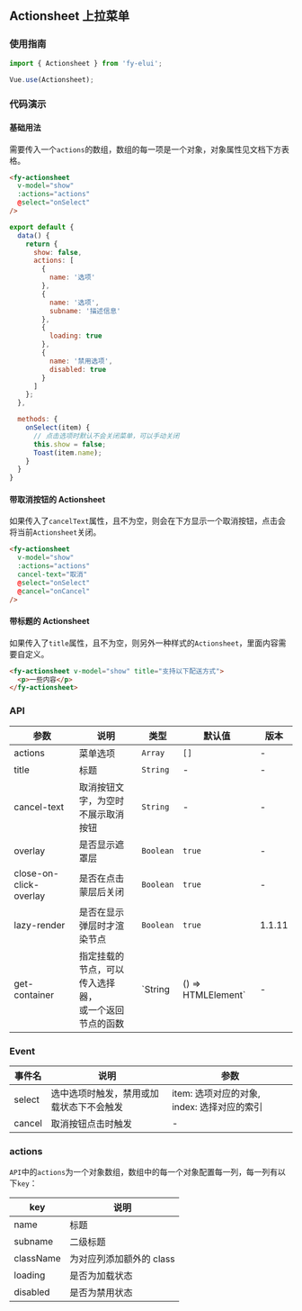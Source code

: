 ## Actionsheet 上拉菜单

### 使用指南
```javascript
import { Actionsheet } from 'fy-elui';

Vue.use(Actionsheet);
```

### 代码演示

#### 基础用法

需要传入一个`actions`的数组，数组的每一项是一个对象，对象属性见文档下方表格。

```html
<fy-actionsheet
  v-model="show"
  :actions="actions"
  @select="onSelect"
/>
```

```javascript
export default {
  data() {
    return {
      show: false,
      actions: [
        {
          name: '选项'
        },
        {
          name: '选项',
          subname: '描述信息'
        },
        {
          loading: true
        },
        {
          name: '禁用选项',
          disabled: true
        }
      ]
    };
  },

  methods: {
    onSelect(item) {
      // 点击选项时默认不会关闭菜单，可以手动关闭
      this.show = false;
      Toast(item.name);
    }
  }
}
```

#### 带取消按钮的 Actionsheet

如果传入了`cancelText`属性，且不为空，则会在下方显示一个取消按钮，点击会将当前`Actionsheet`关闭。

```html
<fy-actionsheet
  v-model="show"
  :actions="actions"
  cancel-text="取消"
  @select="onSelect"
  @cancel="onCancel"
/>
```

#### 带标题的 Actionsheet

如果传入了`title`属性，且不为空，则另外一种样式的`Actionsheet`，里面内容需要自定义。

```html
<fy-actionsheet v-model="show" title="支持以下配送方式">
  <p>一些内容</p>
</fy-actionsheet>
```

### API

| 参数 | 说明 | 类型 | 默认值 | 版本 |
|------|------|------|------|------|
| actions | 菜单选项 | `Array` | `[]` | - |
| title | 标题 | `String` | - | - |
| cancel-text | 取消按钮文字，为空时不展示取消按钮 | `String` | - | - |
| overlay | 是否显示遮罩层 | `Boolean` | `true` | - |
| close-on-click-overlay | 是否在点击蒙层后关闭 | `Boolean` | `true` | - |
| lazy-render | 是否在显示弹层时才渲染节点 | `Boolean` | `true` | 1.1.11 |
| get-container | 指定挂载的节点，可以传入选择器，<br>或一个返回节点的函数 | `String | () => HTMLElement` | - | - |

### Event

| 事件名 | 说明 | 参数 |
|------|------|------|
| select | 选中选项时触发，禁用或加载状态下不会触发 | item: 选项对应的对象, index: 选择对应的索引 |
| cancel | 取消按钮点击时触发 | - |

### actions

`API`中的`actions`为一个对象数组，数组中的每一个对象配置每一列，每一列有以下`key`：

| key | 说明 |
|------|------|
| name | 标题 |
| subname | 二级标题 |
| className | 为对应列添加额外的 class |
| loading | 是否为加载状态 |
| disabled | 是否为禁用状态 |
